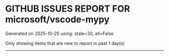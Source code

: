
# GITHUB ISSUES REPORT FOR microsoft/vscode-mypy


Generated on 2025-10-25 using: stale=30, all=False


Only showing items that are new to report in past 1 day(s)


---




















